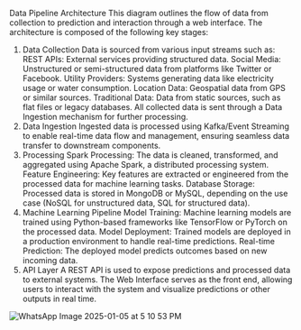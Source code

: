 Data Pipeline Architecture
This diagram outlines the flow of data from collection to prediction and interaction through a web interface. The architecture is composed of the following key stages:

1. Data Collection
Data is sourced from various input streams such as:
REST APIs: External services providing structured data.
Social Media: Unstructured or semi-structured data from platforms like Twitter or Facebook.
Utility Providers: Systems generating data like electricity usage or water consumption.
Location Data: Geospatial data from GPS or similar sources.
Traditional Data: Data from static sources, such as flat files or legacy databases.
All collected data is sent through a Data Ingestion mechanism for further processing.
2. Data Ingestion
Ingested data is processed using Kafka/Event Streaming to enable real-time data flow and management, ensuring seamless data transfer to downstream components.
3. Processing
Spark Processing: The data is cleaned, transformed, and aggregated using Apache Spark, a distributed processing system.
Feature Engineering: Key features are extracted or engineered from the processed data for machine learning tasks.
Database Storage: Processed data is stored in MongoDB or MySQL, depending on the use case (NoSQL for unstructured data, SQL for structured data).
4. Machine Learning Pipeline
Model Training: Machine learning models are trained using Python-based frameworks like TensorFlow or PyTorch on the processed data.
Model Deployment: Trained models are deployed in a production environment to handle real-time predictions.
Real-time Prediction: The deployed model predicts outcomes based on new incoming data.
5. API Layer
A REST API is used to expose predictions and processed data to external systems.
The Web Interface serves as the front end, allowing users to interact with the system and visualize predictions or other outputs in real time.

![WhatsApp Image 2025-01-05 at 5 10 53 PM](https://github.com/user-attachments/assets/d1209324-ffa6-4af6-b2a9-4d7b747fae8c)
